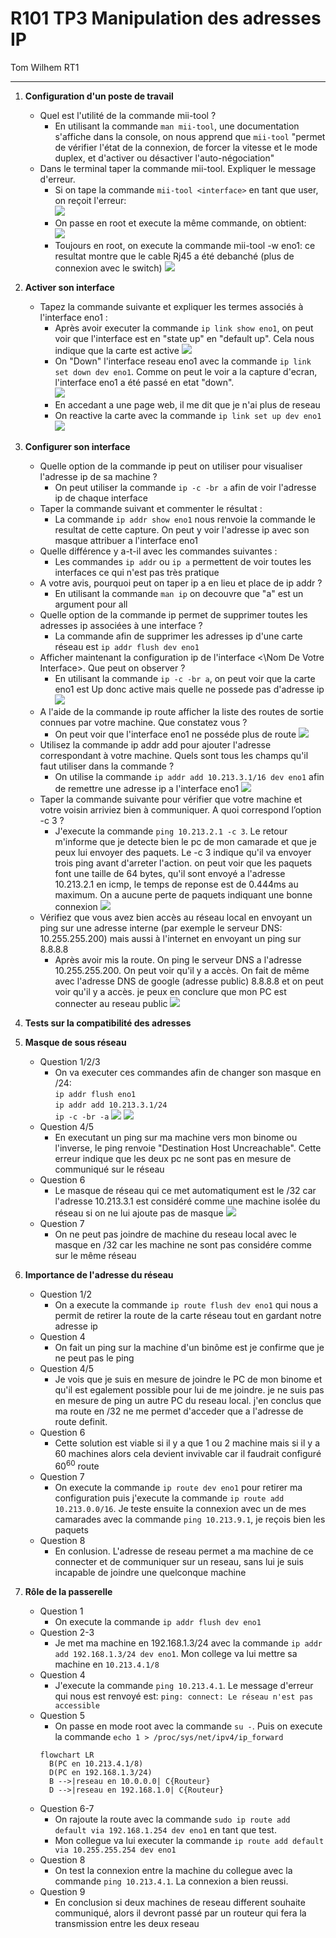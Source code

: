# R101 TP3 Manipulation des adresses IP  

Tom Wilhem RT1

---

1. **Configuration d'un poste de travail**
    - Quel est l'utilité de la commande mii-tool ?
      - En utilisant la commande ```man mii-tool```, une documentation s'affiche dans la console, on nous apprend que ```mii-tool``` "permet de vérifier l'état de la connexion, de forcer la vitesse et le mode duplex, et d'activer ou désactiver l'auto-négociation"
    - Dans le terminal taper la commande mii-tool. Expliquer le message d'erreur.
      - Si on tape la commande ```mii-tool <interface>``` en tant que user, on reçoit l'erreur:  
      ![](./image/mii-tool.png)  
      - On passe en root et execute la même commande, on obtient:  
      ![](<./image/mii-tool su.png>)
      - Toujours en root, on execute la commande mii-tool -w eno1:
      ce resultat montre que le cable Rj45 a été debanché (plus de connexion avec le switch)
      ![](<./image/mii-tool -w.png>)
2. **Activer son interface**
    - Tapez la commande suivante et expliquer les termes associés à l'interface eno1 :
      - Après avoir executer la commande ```ip link show eno1```, on peut voir que l'interface est en "state up" en "default up". Cela nous indique que la carte est active
      ![](./image/ip_link_show_eno1.png)
      - On "Down" l'interface reseau eno1 avec la commande ```ip link set down dev eno1```. Comme on peut le voir a la capture d'ecran, l'interface eno1 a été passé en etat "down".  
      ![](./image/set_down.png) 
      - En accedant a une page web, il me dit que je n'ai plus de reseau
      - On reactive la carte avec la commande ```ip link set up dev eno1```  
      ![](./image/set_up.png) 
3. **Configurer son interface**
    - Quelle option de la commande ip peut on utiliser pour visualiser l'adresse ip de sa machine ?
      - On peut utiliser la commande ```ip -c -br a``` afin de voir l'adresse ip de chaque interface
    - Taper la commande suivant et commenter le résultat :
      - La commande ```ip addr show eno1``` nous renvoie la commande le resultat de cette capture. On peut y voir l'adresse ip avec son masque attribuer a l'interface eno1
    - Quelle différence y a-t-il avec les commandes suivantes :
      - Les commandes ```ip addr``` ou ```ip a``` permettent de voir toutes les interfaces ce qui n'est pas très pratique
    - A votre avis, pourquoi peut on taper ip a en lieu et place de ip addr ?
      - En utilisant la commande ```man ip``` on decouvre que "a" est un argument pour all
    - Quelle option de la commande ip permet de supprimer toutes les adresses ip associées à une interface ?
      - La commande afin de supprimer les adresses ip d'une carte réseau est ```ip addr flush dev eno1```
    - Afficher maintenant la configuration ip de l'interface <\Nom De Votre Interface>. Que peut on observer ? 
      - En utilisant la commande ```ip -c -br a```, on peut voir que la carte eno1 est Up donc active mais quelle ne possede pas d'adresse ip
      ![](./image/addr_flush.png) 
    - A l'aide de la commande ip route afficher la liste des routes de sortie connues par votre machine. Que constatez vous ?
      - On peut voir que l'interface eno1 ne posséde plus de route
      ![](./image/ip_route.png)  
    - Utilisez la commande ip addr add pour ajouter l'adresse correspondant à votre machine. Quels sont tous les champs qu'il faut utiliser dans la commande ?
      - On utilise la commande ```ip addr add 10.213.3.1/16 dev eno1``` afin de remettre une adresse ip a l'interface eno1
      ![](./image/ip-addr-add.png)  
    - Taper la commande suivante pour vérifier que votre machine et votre voisin arriviez bien à communiquer. A quoi correspond l’option -c 3 ?
      - J'execute la commande ```ping 10.213.2.1 -c 3```. Le retour m'informe que je detecte bien le pc de mon camarade et que je peux lui envoyer des paquets. Le -c 3 indique qu'il va envoyer trois ping avant d'arreter l'action. on peut voir que les paquets font une taille de 64 bytes, qu'il sont envoyé a l'adresse 10.213.2.1 en icmp, le temps de reponse est de 0.444ms au maximum. On a aucune perte de paquets indiquant une bonne connexion
      ![](./image/ping_-c3.png)  
    - Vérifiez que vous avez bien accès au réseau local en envoyant un ping sur une adresse interne (par exemple le serveur DNS: 10.255.255.200) mais aussi à l'internet en envoyant un ping sur 8.8.8.8
      - Après avoir mis la route. On ping le serveur DNS a l'adresse 10.255.255.200. On peut voir qu'il y a accès. On fait de même avec l'adresse DNS de google (adresse public) 8.8.8.8 et on peut voir qu'il y a accès. je peux en conclure que mon PC est connecter au reseau public
      ![](./image/access_reseau.png)  
4. **Tests sur la compatibilité des adresses**
5. **Masque de sous réseau**
    - Question 1/2/3
      - On va executer ces commandes afin de changer son masque en /24:  
      ```ip addr flush eno1```   
      ```ip addr add 10.213.3.1/24```  
      ```ip -c -br -a```
      ![](./image/ping_24.png) 
      ![](./image/routage.png) 
    - Question 4/5 
      - En executant un ping sur ma machine vers mon binome ou l'inverse, le ping renvoie "Destination Host Uncreachable". Cette erreur indique que les deux pc ne sont pas en mesure de communiqué sur le réseau
    - Question 6 
      - Le masque de réseau qui ce met automatiqument est le /32 car l'adresse 10.213.3.1 est considéré comme une machine isolée du réseau si on ne lui ajoute pas de masque
      ![](./image/flush_route_+ip.png) 
    - Question 7
      - On ne peut pas joindre de machine du reseau local avec le masque en /32 car les machine ne sont pas considére comme sur le même réseau 
6. **Importance de l'adresse du réseau**
    - Question 1/2
      - On a execute la commande ```ip route flush dev eno1``` qui nous a permit de retirer la route de la carte réseau tout en gardant notre adresse ip
    - Question 4
      - On fait un ping sur la machine d'un binôme est je confirme que je ne peut pas le ping 
    - Question 4/5
      - Je vois que je suis en mesure de joindre le PC de mon binome et qu'il est egalement possible pour lui de me joindre. je ne suis pas en mesure de ping un autre PC du reseau local. j'en conclus que ma route en /32 ne me permet d'acceder que a l'adresse de route definit.
    - Question 6 
      - Cette solution est viable si il y a que 1 ou 2 machine mais si il y a 60 machines alors cela devient invivable car il faudrait configuré $60^{60}$ route  
    - Question 7
      - On execute la commande ```ip route dev eno1``` pour retirer ma configuration puis j'execute la commande ```ip route add 10.213.0.0/16```. Je teste ensuite la connexion avec un de mes camarades avec la commande ```ping 10.213.9.1```, je reçois bien les paquets
    - Question 8
      - En conlusion. L'adresse de reseau permet a ma machine de ce connecter et de communiquer sur un reseau, sans lui je suis incapable de joindre une quelconque machine

7. **Rôle de la passerelle**
    - Question 1 
      - On execute la commande ```ip addr flush dev eno1``` 
    - Question 2-3
      - Je met ma machine en 192.168.1.3/24 avec la commande ```ip addr add 192.168.1.3/24 dev eno1```. Mon college va lui mettre sa machine en ```10.213.4.1/8```
    - Question 4
      - J'execute la commande ```ping 10.213.4.1```. Le message d'erreur qui nous est renvoyé est: ```ping: connect: Le réseau n'est pas accessible```  
    - Question 5
      - On passe en mode root avec la commande ```su -```. Puis on execute la commande ```echo 1 > /proc/sys/net/ipv4/ip_forward```
      ```mermaid
      flowchart LR
        B(PC en 10.213.4.1/8)
        D(PC en 192.168.1.3/24)
        B -->|reseau en 10.0.0.0| C{Routeur}
        D -->|reseau en 192.168.1.0| C{Routeur}
      ``` 
    - Question 6-7
      - On rajoute la route avec la commande ```sudo ip route add default via 192.168.1.254 dev eno1``` en tant que test.
      - Mon collegue va lui executer la commande ```ip route add default via 10.255.255.254 dev eno1```
    - Question 8 
      - On test la connexion entre la machine du collegue avec la commande ```ping 10.213.4.1```. La connexion a bien reussi.
    - Question 9
      - En conclusion si deux machines de reseau different souhaite communiqué, alors il devront passé par un routeur qui fera la transmission entre les deux reseau  